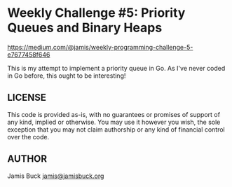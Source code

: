 # Weekly Challenge #5: Priority Queues and Binary Heaps

https://medium.com/@jamis/weekly-programming-challenge-5-e7677458f646

This is my attempt to implement a priority queue in Go. As I've never
coded in Go before, this ought to be interesting!


## LICENSE

This code is provided as-is, with no guarantees or promises of support of
any kind, implied or otherwise. You may use it however you wish, the sole
exception that you may not claim authorship or any kind of financial control
over the code.


## AUTHOR

Jamis Buck <jamis@jamisbuck.org>
